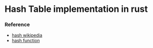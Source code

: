 # Hash Table implementation in rust

### Reference

- [hash wikipedia](https://en.wikipedia.org/wiki/Hash_table)
- [hash function](http://www.cse.yorku.ca/~oz/hash.html)
